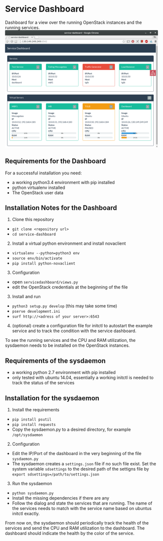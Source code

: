 # Service Dashboard

Dashboard for a view over the running OpenStack instances and the running services. 
![alt text](https://raw.githubusercontent.com/citlab/optimistic-failover/master/screenshots/dashboard.png "dashboard preview")

## Requirements for the Dashboard

For a successful installation you need:
* a working python3.4 environment with pip installed
* python virtualenv installed
* The OpenStack user data

## Installation Notes for the Dashboard

1. Clone this repository
  * `git clone <repository url>`
  * `cd service-dashboard`

2. Install a virtual python environment and install novaclient
  * `virtualenv --python=python3 env`
  * `source env/bin/activate`
  * `pip install python-novaclient`
 
3. Configuration
  * open `servicedashboard/views.py`
  * edit the OpenStack credentials at the beginning of the file

3. Install and run
  * `python3 setup.py develop` (this may take some time)
  * `pserve development.ini`
  * `surf http://<adress of your server>:6543`

4. (optional) create a configuration file for initctl to autostart the example service and to track the condition with the service dashboard.

To see the running services and the CPU and RAM utilization, the sysdaemon needs to be installed on the OpenStack instances.

## Requirements of the sysdaemon
* a working python 2.7 environment with pip installed
* only tested with ubuntu 14.04, essentially a working initctl is needed to track the status of the services

## Installation for the sysdaemon

1. Install the requirements
  * `pip install psutil`
  * `pip install requests`
  * Copy the sysdaemon.py to a desired directory, for example `/opt/sysdaemon`

2. Configuration
  * Edit the IP/Port of the dashboard in the very beginning of the file `sysdaemon.py`
  * The sysdaemon creates a `settings.json` file if no such file exist. Set the system variable `sdsettings` to the desired path of the settigns file by `export sdsettings=/path/to/settings.json`

3. Run the sysdaemon
  * `python sysdaemon.py` 
  * Install the missing dependencies if there are any
  * Follow the dialog and state the services that are running. The name of the services needs to match with the service name based on ubuntus initctl exactly.

From now on, the sysdaemon should periodically track the health of the services and send the CPU and RAM utilization to the dashboard. The dashboard should indicate the health by the color of the service.
